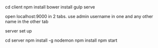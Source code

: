 

cd client
npm install
bower install
gulp serve


open localhost:9000 in 2 tabs. use admin username in one and any other name in the other tab


server set up

cd server
npm install -g nodemon
npm install
npm start
